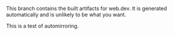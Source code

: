 This branch contains the built artifacts for web.dev.
It is generated automatically and is unlikely to be what you want.

This is a test of automirroring.
